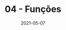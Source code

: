 ---
slug: "/module-2/functions"
date: "2021-05-07"
title: "04 - Funções"
id: 15
category: "module-2"
---